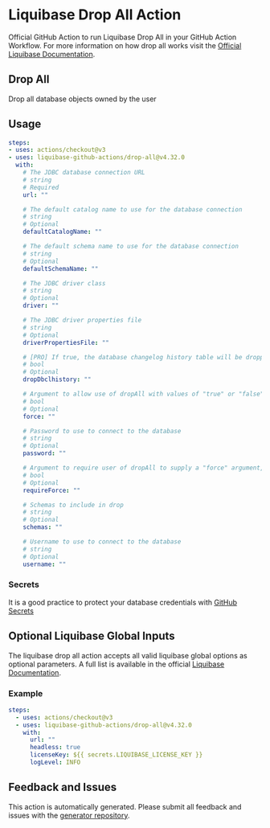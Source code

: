 # Liquibase Drop All Action
Official GitHub Action to run Liquibase Drop All in your GitHub Action Workflow. For more information on how drop all works visit the [Official Liquibase Documentation](https://docs.liquibase.com/commands/home.html).
## Drop All
Drop all database objects owned by the user
## Usage
```yaml
steps:
- uses: actions/checkout@v3
- uses: liquibase-github-actions/drop-all@v4.32.0
  with:
    # The JDBC database connection URL
    # string
    # Required
    url: ""

    # The default catalog name to use for the database connection
    # string
    # Optional
    defaultCatalogName: ""

    # The default schema name to use for the database connection
    # string
    # Optional
    defaultSchemaName: ""

    # The JDBC driver class
    # string
    # Optional
    driver: ""

    # The JDBC driver properties file
    # string
    # Optional
    driverPropertiesFile: ""

    # [PRO] If true, the database changelog history table will be dropped
    # bool
    # Optional
    dropDbclhistory: ""

    # Argument to allow use of dropAll with values of "true" or "false". The default is "false".
    # bool
    # Optional
    force: ""

    # Password to use to connect to the database
    # string
    # Optional
    password: ""

    # Argument to require user of dropAll to supply a "force" argument, with values of "true" or "false". The default is "false".
    # bool
    # Optional
    requireForce: ""

    # Schemas to include in drop
    # string
    # Optional
    schemas: ""

    # Username to use to connect to the database
    # string
    # Optional
    username: ""

```

### Secrets
It is a good practice to protect your database credentials with [GitHub Secrets](https://docs.github.com/en/actions/security-guides/encrypted-secrets)

## Optional Liquibase Global Inputs
The liquibase drop all action accepts all valid liquibase global options as optional parameters. A full list is available in the official [Liquibase Documentation](https://docs.liquibase.com/parameters/command-parameters.html).

### Example
```yaml
steps:
  - uses: actions/checkout@v3
  - uses: liquibase-github-actions/drop-all@v4.32.0
    with:
      url: ""
      headless: true
      licenseKey: ${{ secrets.LIQUIBASE_LICENSE_KEY }}
      logLevel: INFO
```

## Feedback and Issues
This action is automatically generated. Please submit all feedback and issues with the [generator repository](https://github.com/liquibase/github-action-generator/issues).
